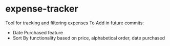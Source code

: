 # expense-tracker
Tool for tracking and filtering expenses
To Add in future commits:
  - Date Purchased feature
  - Sort By functionality based on price, alphabetical order, date purchased

